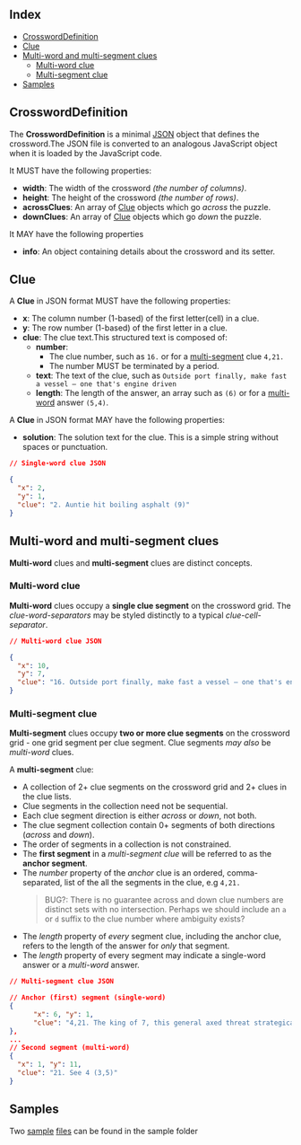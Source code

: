 ## Index <!-- omit from toc -->

- [CrosswordDefinition](#crossworddefinition)
- [Clue](#clue)
- [Multi-word and multi-segment clues](#multi-word-and-multi-segment-clues)
  - [Multi-word clue](#multi-word-clue)
  - [Multi-segment clue](#multi-segment-clue)
- [Samples](#samples)

## CrosswordDefinition

The **CrosswordDefinition** is a minimal [JSON][6] object that defines the
crossword.The JSON file is converted to an analogous JavaScript object when it is loaded by the JavaScript code.

It MUST have the following properties:

- **width**: The width of the crossword _(the number of columns)_.
- **height**: The height of the crossword _(the number of rows)_.
- **acrossClues**: An array of [Clue][1] objects which go _across_ the puzzle.
- **downClues**: An array of [Clue][1] objects which go _down_ the puzzle.

It MAY have the following properties

- **info**: An object containing details about the crossword and its setter.

## Clue

A **Clue** in JSON format MUST have the following properties:

- **x**: The column number (1-based) of the first letter(cell) in a clue.
- **y**: The row number (1-based) of the first letter in a clue.
- **clue**: The clue text.This structured text is composed of:
  - **number**:
    - The clue number, such as `16.` or for a [multi-segment][3] clue `4,21.`
    - The number MUST be terminated by a period.
  - **text**: The text of the clue, such as `Outside port finally, make fast a vessel – one that's engine driven`
  - **length**: The length of the answer, an array such as `(6)` or for a [multi-word][4] answer `(5,4)`.

A **Clue** in JSON format MAY have the following properties:

- **solution**: The solution text for the clue. This is a simple string without spaces or punctuation.

```json
// Single-word clue JSON

{
  "x": 2,
  "y": 1,
  "clue": "2. Auntie hit boiling asphalt (9)"
}
```

## Multi-word and multi-segment clues

**Multi-word** clues and **multi-segment** clues are distinct concepts.

### Multi-word clue

**Multi-word** clues occupy a **single clue segment** on the crossword grid. The _clue-word-separators_ may be styled distinctly to a typical _clue-cell-separator_.

```json
// Multi-word clue JSON

{
  "x": 10,
  "y": 7,
  "clue": "16. Outside port finally, make fast a vessel – one that's engine driven (5,4)"
}
```

### Multi-segment clue

**Multi-segment** clues occupy **two or more clue segments** on the crossword grid - one grid segment per clue segment. Clue segments _may also_ be _multi-word_ clues.

A **multi-segment** clue:

- A collection of 2+ clue segments on the crossword grid and 2+ clues in the clue lists.
- Clue segments in the collection need not be sequential.
- Each clue segment direction is either _across_ or _down_, not both.
- The clue segment collection contain 0+ segments of both directions (_across_ and _down_).
- The order of segments in a collection is not constrained.
- The **first segment** in a _multi-segment clue_ will be referred to as the **anchor segment**.
- The _number_ property of the _anchor_ clue is an ordered, comma-separated, list of the all the segments in the clue, e.g `4,21.`
  > BUG?: There is no guarantee across and down clue numbers are distinct sets with no intersection. Perhaps we should include an `a` or `d` suffix to the clue number where ambiguity exists?
- The _length_ property of _every_ segment clue, including the anchor clue, refers to the length of the answer for _only_ that segment.
- The _length_ property of every segment may indicate a single-word answer or a _multi-word_ answer.

```json
// Multi-segment clue JSON

// Anchor (first) segment (single-word)
{
      "x": 6, "y": 1,
      "clue": "4,21. The king of 7, this general axed threat strategically (9)"
},
...
// Second segment (multi-word)
{
  "x": 1, "y": 11,
  "clue": "21. See 4 (3,5)"
}
```

## Samples

Two [sample][2] [files][5] can be found in the sample folder

[1]: #clue
[2]: ../sample/crosswords/alberich_4.json
[3]: #multi-segment-clue
[4]: #multi-word-and-multi-segment
[5]: ../sample/crosswords/guardian_quiptic_89.json
[6]: https://www.w3schools.com/whatis/whatis_json.asp
